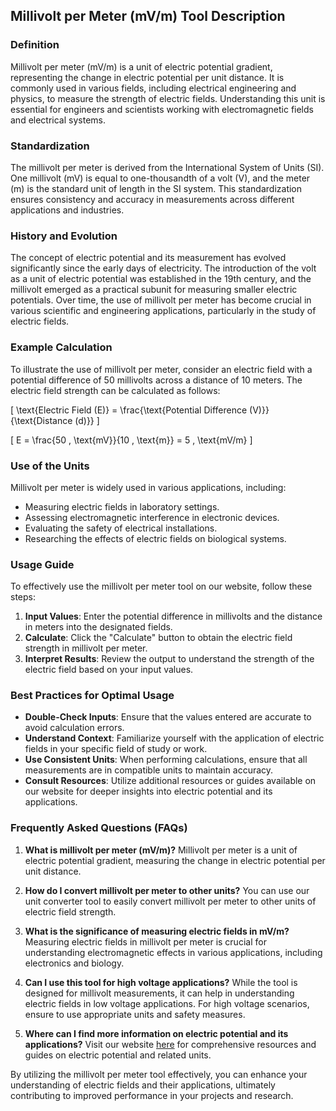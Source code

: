 ## Millivolt per Meter (mV/m) Tool Description

### Definition
Millivolt per meter (mV/m) is a unit of electric potential gradient, representing the change in electric potential per unit distance. It is commonly used in various fields, including electrical engineering and physics, to measure the strength of electric fields. Understanding this unit is essential for engineers and scientists working with electromagnetic fields and electrical systems.

### Standardization
The millivolt per meter is derived from the International System of Units (SI). One millivolt (mV) is equal to one-thousandth of a volt (V), and the meter (m) is the standard unit of length in the SI system. This standardization ensures consistency and accuracy in measurements across different applications and industries.

### History and Evolution
The concept of electric potential and its measurement has evolved significantly since the early days of electricity. The introduction of the volt as a unit of electric potential was established in the 19th century, and the millivolt emerged as a practical subunit for measuring smaller electric potentials. Over time, the use of millivolt per meter has become crucial in various scientific and engineering applications, particularly in the study of electric fields.

### Example Calculation
To illustrate the use of millivolt per meter, consider an electric field with a potential difference of 50 millivolts across a distance of 10 meters. The electric field strength can be calculated as follows:

\[ \text{Electric Field (E)} = \frac{\text{Potential Difference (V)}}{\text{Distance (d)}} \]

\[ E = \frac{50 \, \text{mV}}{10 \, \text{m}} = 5 \, \text{mV/m} \]

### Use of the Units
Millivolt per meter is widely used in various applications, including:
- Measuring electric fields in laboratory settings.
- Assessing electromagnetic interference in electronic devices.
- Evaluating the safety of electrical installations.
- Researching the effects of electric fields on biological systems.

### Usage Guide
To effectively use the millivolt per meter tool on our website, follow these steps:
1. **Input Values**: Enter the potential difference in millivolts and the distance in meters into the designated fields.
2. **Calculate**: Click the "Calculate" button to obtain the electric field strength in millivolt per meter.
3. **Interpret Results**: Review the output to understand the strength of the electric field based on your input values.

### Best Practices for Optimal Usage
- **Double-Check Inputs**: Ensure that the values entered are accurate to avoid calculation errors.
- **Understand Context**: Familiarize yourself with the application of electric fields in your specific field of study or work.
- **Use Consistent Units**: When performing calculations, ensure that all measurements are in compatible units to maintain accuracy.
- **Consult Resources**: Utilize additional resources or guides available on our website for deeper insights into electric potential and its applications.

### Frequently Asked Questions (FAQs)

1. **What is millivolt per meter (mV/m)?**
   Millivolt per meter is a unit of electric potential gradient, measuring the change in electric potential per unit distance.

2. **How do I convert millivolt per meter to other units?**
   You can use our unit converter tool to easily convert millivolt per meter to other units of electric field strength.

3. **What is the significance of measuring electric fields in mV/m?**
   Measuring electric fields in millivolt per meter is crucial for understanding electromagnetic effects in various applications, including electronics and biology.

4. **Can I use this tool for high voltage applications?**
   While the tool is designed for millivolt measurements, it can help in understanding electric fields in low voltage applications. For high voltage scenarios, ensure to use appropriate units and safety measures.

5. **Where can I find more information on electric potential and its applications?**
   Visit our website [here](https://www.inayam.co/unit-converter/electric_potential) for comprehensive resources and guides on electric potential and related units. 

By utilizing the millivolt per meter tool effectively, you can enhance your understanding of electric fields and their applications, ultimately contributing to improved performance in your projects and research.